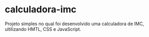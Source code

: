 # calculadora-imc
Projeto simples no qual foi desenvolvido uma calculadora de IMC, ultilizando HMTL, CSS e JavaScript.
